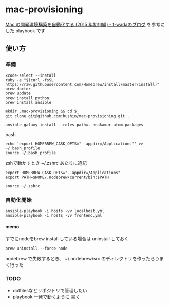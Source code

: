 # mac-provisioning

[Mac の開発環境構築を自動化する (2015 年初旬編) - t-wadaのブログ](http://t-wada.hatenablog.jp/entry/mac-provisioning-by-ansible) を参考にした playbook です


## 使い方

### 準備

```
xcode-select --install
ruby -e "$(curl -fsSL https://raw.githubusercontent.com/Homebrew/install/master/install)"
brew doctor
brew update
brew install python
brew install ansible

mkdir .mac-provisioning && cd $_
git clone git@github.com:hushin/mac-provisioning.git .
```

```
ansible-galaxy install --roles-path=. hnakamur.atom-packages
```

bash
```
echo 'export HOMEBREW_CASK_OPTS="--appdir=/Applications"' >> ~/.bash_profile
source ~/.bash_profile
```

zshで動かすとき
~/.zshrc あたりに追記
```
export HOMEBREW_CASK_OPTS="--appdir=/Applications"
export PATH=$HOME/.nodebrew/current/bin:$PATH
```

`source ~/.zshrc`

### 自動化開始


```
ansible-playbook -i hosts -vv localhost.yml
ansible-playbook -i hosts -vv frontend.yml
```

#### memo

すでにnodeをbrew install している場合は uninstall しておく
```
brew uninstall --force node
```

nodebrew で失敗するとき、 ~/.nodebrew/src のディレクトリを作ったらうまく行った

### TODO

- dotfilesなどリポジトリで管理したい
- playbook 一発で動くように 書く
